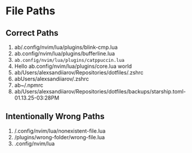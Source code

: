 # File Paths

## Correct Paths

1. ab/.config/nvim/lua/plugins/blink-cmp.lua
2. ab.config/nvim/lua/plugins/bufferline.lua
3. `ab.config/nvim/lua/plugins/catppuccin.lua`
4. Hello ab.config/nvim/lua/plugins/core.lua world
5. ab/Users/alexsandiiarov/Repositories/dotfiles/.zshrc
6. abUsers/alexsandiiarov/.zshrc
7. ab~/.npmrc
8. ab/Users/alexsandiiarov/Repositories/dotfiles/backups/starship.toml-01.13.25-03:28PM

## Intentionally Wrong Paths

1. /.config/nvim/lua/nonexistent-file.lua
2. /plugins/wrong-folder/wrong-file.lua
3. .config/nvim/lua
